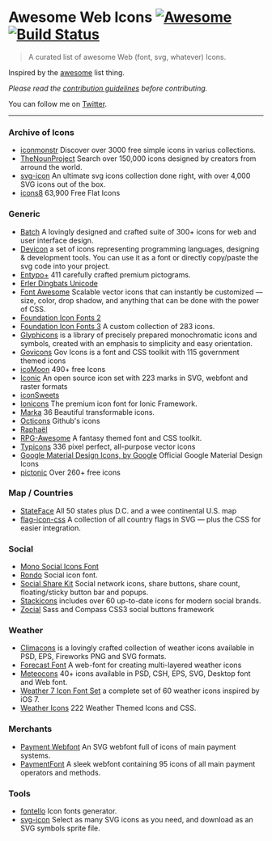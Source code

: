 # Awesome Web Icons [![Awesome](https://cdn.rawgit.com/sindresorhus/awesome/d7305f38d29fed78fa85652e3a63e154dd8e8829/media/badge.svg)](https://github.com/sindresorhus/awesome) [![Build Status](https://travis-ci.org/vkarampinis/awesome-icons.svg?branch=master)](https://travis-ci.org/vkarampinis/awesome-icons)

> A curated list of awesome Web (font, svg, whatever) Icons.

Inspired by the [awesome](https://github.com/sindresorhus/awesome) list thing.

*Please read the [contribution guidelines](contributing.md) before contributing.*

You can follow me on [Twitter](https://twitter.com/vkarampinis).

---
### Archive of Icons
- [iconmonstr](http://iconmonstr.com/) Discover over 3000  free simple icons in varius collections.
- [TheNounProject](https://thenounproject.com/) Search over 150,000 icons designed by creators from arround the world.
- [svg-icon](https://github.com/leungwensen/svg-icon) An ultimate svg icons collection done right, with over 4,000 SVG icons out of the box.
- [icons8](https://icons8.com/) 63,900 Free Flat Icons

### Generic
- [Batch](http://adamwhitcroft.com/batch/) A lovingly designed and crafted suite of 300+ icons for web and user interface design.
- [Devicon](https://konpa.github.io/devicon/) a set of icons representing programming languages, designing & development tools. You can use it as a font or directly copy/paste the svg code into your project.
- [Entypo+](http://www.entypo.com/) 411 carefully crafted premium pictograms.
- [Erler Dingbats Unicode](http://www.ffdingbatsfont.com/)
- [Font Awesome](http://fontawesome.io/) Scalable vector icons that can instantly be customized — size, color, drop shadow, and anything that can be done with the power of CSS.
- [Foundation Icon Fonts 2](http://zurb.com/playground/foundation-icons)
- [Foundation Icon Fonts 3](http://zurb.com/playground/foundation-icon-fonts-3) A custom collection of 283 icons.
- [Glyphicons](http://glyphicons.com/) is a library of precisely prepared monochromatic icons and symbols, created with an emphasis to simplicity and easy orientation.
- [Govicons](http://govicons.io/) Gov Icons is a font and CSS toolkit with 115 government themed icons
- [icoMoon](https://icomoon.io) 490+ free Icons
- [Iconic](https://useiconic.com/open/) An open source icon set with 223 marks in SVG, webfont and raster formats
- [iconSweets](http://www.iconsweets.com/)
- [Ionicons](http://ionicons.com/) The premium icon font for Ionic Framework.
- [Marka](http://fian.my.id/marka/) 36 Beautiful transformable icons.
- [Octicons](https://octicons.github.com/) Github's icons
- [Raphaël](http://icons.marekventur.com/)
- [RPG-Awesome](https://nagoshiashumari.github.io/Rpg-Awesome/) A fantasy themed font and CSS toolkit.
- [Typicons](http://typicons.com/) 336 pixel perfect, all-purpose vector icons
- [Google Material Design Icons, by Google](https://design.google.com/icons/) Official Google Material Design Icons
- [pictonic](https://pictonic.co) Over 260+ free icons

### Map / Countries
- [StateFace](http://propublica.github.io/stateface/) All 50 states plus D.C. and a wee continental U.S. map
- [flag-icon-css](http://lipis.github.io/flag-icon-css/) A collection of all country flags in SVG — plus the CSS for easier integration.

### Social
- [Mono Social Icons Font](http://drinchev.github.io/monosocialiconsfont/)
- [Rondo](http://www.tajfa.com/projects/rondo/) Social icon font.
- [Social Share Kit](http://socialsharekit.com/) Social network icons, share buttons, share count, floating/sticky button bar and popups.
- [Stackicons](http://stackicons.com/) includes over 60 up-to-date icons for modern social brands.
- [Zocial](https://github.com/adamstac/zocial) Sass and Compass CSS3 social buttons framework

### Weather
- [Climacons](http://adamwhitcroft.com/climacons/) is a lovingly crafted collection of weather icons available in PSD, EPS, Fireworks PNG and SVG formats.
- [Forecast Font](http://forecastfont.iconvau.lt/) A web-font for creating multi-layered weather icons
- [Meteocons](http://www.alessioatzeni.com/meteocons/) 40+ icons available in PSD, CSH, EPS, SVG, Desktop font and Web font.
- [Weather 7 Icon Font Set](http://www.pixeden.com/icon-fonts/weather-7-icon-font-set) a complete set of 60 weather icons inspired by iOS 7.
- [Weather Icons](https://erikflowers.github.io/weather-icons/) 222 Weather Themed Icons and CSS.

### Merchants
- [Payment Webfont](http://www.orlandotm.com/payment-webfont/) An SVG webfont full of icons of main payment systems.
- [PaymentFont](http://paymentfont.io/) A sleek webfont containing 95 icons of all main payment operators and methods.

### Tools
- [fontello](http://fontello.com/) Icon fonts generator.
- [svg-icon](http://leungwensen.github.io/svg-icon/) Select as many SVG icons as you need, and download as an SVG symbols sprite file.
